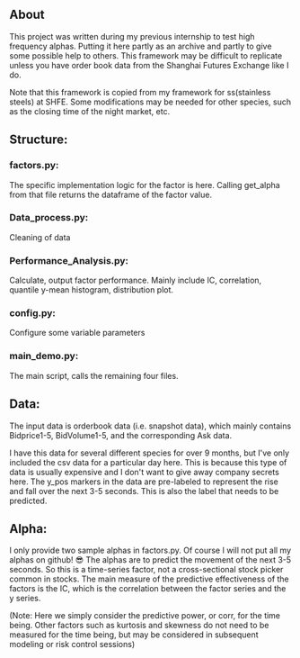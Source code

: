 ## About
This project was written during my previous internship to test high frequency alphas. 
Putting it here partly as an archive and partly to give some possible help to others. This framework may be difficult to replicate unless you have order book data from the Shanghai Futures Exchange like I do.

Note that this framework is copied from my framework for ss(stainless steels) at SHFE. Some modifications may be needed for other species, such as the closing time of the night market, etc.

## Structure:
### factors.py: 
The specific implementation logic for the factor is here. Calling get_alpha from that file returns the dataframe of the factor value.
### Data_process.py: 
Cleaning of data
### Performance_Analysis.py: 
Calculate, output factor performance. Mainly include IC, correlation, quantile y-mean histogram, distribution plot.
### config.py: 
Configure some variable parameters
### main_demo.py: 
The main script, calls the remaining four files.

## Data:
The input data is orderbook data (i.e. snapshot data), which mainly contains Bidprice1-5, BidVolume1-5, and the corresponding Ask data.

I have this data for several different species for over 9 months, but I've only included the csv data for a particular day here. 
This is because this type of data is usually expensive and I don't want to give away company secrets here. 
The y_pos markers in the data are pre-labeled to represent the rise and fall over the next 3-5 seconds. This is also the label that needs to be predicted.


## Alpha:
I only provide two sample alphas in factors.py. Of course I will not put all my alphas on github! 😎 The alphas are to predict the movement of the next 3-5 seconds. So this is a time-series factor, not a cross-sectional stock picker common in stocks.
The main measure of the predictive effectiveness of the factors is the IC, which is the correlation between the factor series and the y series.

(Note: Here we simply consider the predictive power, or corr, for the time being. Other factors such as kurtosis and skewness do not need to be measured for the time being, but may be considered in subsequent modeling or risk control sessions)



